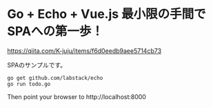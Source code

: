 # Go + Echo + Vue.js 最小限の手間でSPAへの第一歩！
https://qiita.com/K-juju/items/f6d0eedb9aee5714cb73

SPAのサンプルです。

```
go get github.com/labstack/echo
go run todo.go
```

Then point your browser to http://localhost:8000
